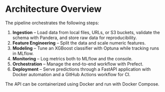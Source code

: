# Architecture Overview

The pipeline orchestrates the following steps:

1. **Ingestion** – Load data from local files, URLs, or S3 buckets, validate
   the schema with Pandera, and store raw data for reproducibility.
2. **Feature Engineering** – Split the data and scale numeric features.
3. **Modeling** – Tune an XGBoost classifier with Optuna while tracking runs in
   MLflow.
4. **Monitoring** – Log metrics both to MLflow and the console.
5. **Orchestration** – Manage the end-to-end workflow with Prefect.
6. **Deployment** – Serve predictions through a FastAPI application with Docker
   automation and a GitHub Actions workflow for CI.

The API can be containerized using Docker and run with Docker Compose.
